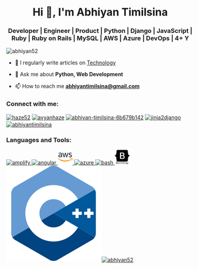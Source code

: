 <h1 align="center">Hi 👋, I'm Abhiyan Timilsina</h1>
<h3 align="center">Developer | Engineer | Product | Python | Django | JavaScript | Ruby | Ruby on Rails | MySQL | AWS | Azure | DevOps | 4+ Y</h3>

<p align="left"> <img src="https://komarev.com/ghpvc/?username=abhiyan52&label=Profile%20views&color=0e75b6&style=flat" alt="abhiyan52" /> </p>

- 📝 I regularly write articles on [Technology](Technology)

- 💬 Ask me about **Python, Web Development**

- 📫 How to reach me **abhiyantimilsina@gmail.com**

<h3 align="left">Connect with me:</h3>
<p align="left">
<a href="https://codepen.io/haze52" target="blank"><img align="center" src="https://raw.githubusercontent.com/rahuldkjain/github-profile-readme-generator/master/src/images/icons/Social/codepen.svg" alt="haze52" height="30" width="40" /></a>
<a href="https://twitter.com/avyanhaze" target="blank"><img align="center" src="https://raw.githubusercontent.com/rahuldkjain/github-profile-readme-generator/master/src/images/icons/Social/twitter.svg" alt="avyanhaze" height="30" width="40" /></a>
<a href="https://linkedin.com/in/abhiyan-timilsina-6b679b142" target="blank"><img align="center" src="https://raw.githubusercontent.com/rahuldkjain/github-profile-readme-generator/master/src/images/icons/Social/linked-in-alt.svg" alt="abhiyan-timilsina-6b679b142" height="30" width="40" /></a>
<a href="https://stackoverflow.com/users/jinja2django" target="blank"><img align="center" src="https://raw.githubusercontent.com/rahuldkjain/github-profile-readme-generator/master/src/images/icons/Social/stack-overflow.svg" alt="jinja2django" height="30" width="40" /></a>
<a href="https://www.hackerrank.com/abhiyantimilsina" target="blank"><img align="center" src="https://raw.githubusercontent.com/rahuldkjain/github-profile-readme-generator/master/src/images/icons/Social/hackerrank.svg" alt="abhiyantimilsina" height="30" width="40" /></a>
</p>

<h3 align="left">Languages and Tools:</h3>
<p align="left"> <a href="https://aws.amazon.com/amplify/" target="_blank" rel="noreferrer"> <img src="https://docs.amplify.aws/assets/logo-dark.svg" alt="amplify" width="40" height="40"/> </a> <a href="https://angular.io" target="_blank" rel="noreferrer"> <img src="https://angular.io/assets/images/logos/angular/angular.svg" alt="angular" width="40" height="40"/> </a> <a href="https://aws.amazon.com" target="_blank" rel="noreferrer"> <img src="https://raw.githubusercontent.com/devicons/devicon/master/icons/amazonwebservices/amazonwebservices-original-wordmark.svg" alt="aws" width="40" height="40"/> </a> <a href="https://azure.microsoft.com/en-in/" target="_blank" rel="noreferrer"> <img src="https://www.vectorlogo.zone/logos/microsoft_azure/microsoft_azure-icon.svg" alt="azure" width="40" height="40"/> </a> <a href="https://www.gnu.org/software/bash/" target="_blank" rel="noreferrer"> <img src="https://www.vectorlogo.zone/logos/gnu_bash/gnu_bash-icon.svg" alt="bash" width="40" height="40"/> </a> <a href="https://getbootstrap.com" target="_blank" rel="noreferrer"> <img src="https://raw.githubusercontent.com/devicons/devicon/master/icons/bootstrap/bootstrap-plain-wordmark.svg" alt="bootstrap" width="40" height="40"/> </a> <a href="https://www.w3schools.com/cpp/" target="_blank" rel="noreferrer"> <img src="https://raw.githubusercontent.com/devicons/devicon/master/icons/cplusplus/cplusplus-original.svg" a




<p><img align="center" src="https://github-readme-stats.vercel.app/api/top-langs?username=abhiyan52&show_icons=true&locale=en&layout=compact" alt="abhiyan52" /></p>
